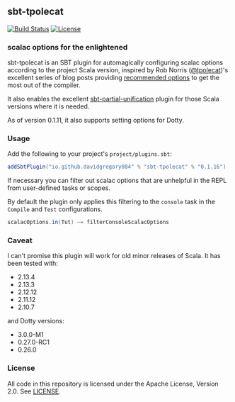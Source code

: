 ## sbt-tpolecat

[![Build Status](https://github.com/DavidGregory084/sbt-tpolecat/workflows/CI/badge.svg)](https://github.com/DavidGregory084/sbt-tpolecat/actions?query=workflow%3ACI)
[![License](https://img.shields.io/github/license/DavidGregory084/sbt-tpolecat.svg)](https://opensource.org/licenses/Apache-2.0)

### scalac options for the enlightened

sbt-tpolecat is an SBT plugin for automagically configuring scalac options according to the project Scala version, inspired by Rob Norris ([@tpolecat](https://github.com/tpolecat))'s excellent series of blog posts providing [recommended options](https://tpolecat.github.io/2017/04/25/scalac-flags.html) to get the most out of the compiler.

It also enables the excellent [sbt-partial-unification](https://github.com/fiadliel/sbt-partial-unification) plugin for those Scala versions where it is needed.

As of version 0.1.11, it also supports setting options for Dotty.

### Usage

Add the following to your project's `project/plugins.sbt`:

```scala
addSbtPlugin("io.github.davidgregory084" % "sbt-tpolecat" % "0.1.16")
```

If necessary you can filter out scalac options that are unhelpful in the REPL from user-defined tasks or scopes.

By default the plugin only applies this filtering to the `console` task in the `Compile` and `Test` configurations.

```scala
scalacOptions.in(Tut) ~= filterConsoleScalacOptions
```

### Caveat

I can't promise this plugin will work for old minor releases of Scala. It has been tested with:

* 2.13.4
* 2.13.3
* 2.12.12
* 2.11.12
* 2.10.7

and Dotty versions:

* 3.0.0-M1
* 0.27.0-RC1
* 0.26.0

### License

All code in this repository is licensed under the Apache License, Version 2.0.  See [LICENSE](./LICENSE).
